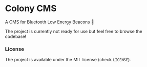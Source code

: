  # Colony CMS

A CMS for Bluetooth Low Energy Beacons :honeybee:

The project is currently not ready for use but feel free to browse the codebase!

### License

The project is available under the MIT license (check `LICENSE`).
